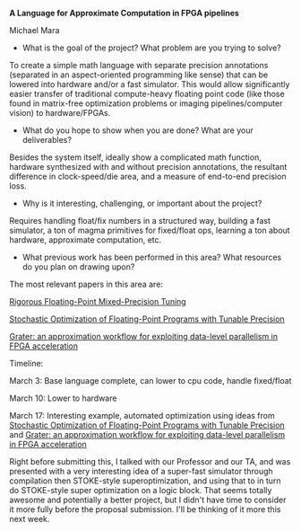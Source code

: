 **A Language for Approximate Computation in FPGA pipelines**

Michael Mara

* What is the goal of the project? What problem are you trying to solve?

To create a simple math language with separate precision annotations (separated in an aspect-oriented programming like sense) that can be lowered into hardware and/or a fast simulator. This would allow significantly easier transfer of traditional compute-heavy floating point code (like those found in matrix-free optimization problems or imaging pipelines/computer vision) to hardware/FPGAs.

* What do you hope to show when you are done? What are your deliverables?

Besides the system itself, ideally show a complicated math function, hardware synthesized with and without precision annotations, the resultant difference in clock-speed/die area, and a measure of end-to-end precision loss.

* Why is it interesting, challenging, or important about the project?

Requires handling float/fix numbers in a structured way, building a fast simulator, a ton of magma primitives for fixed/float ops, learning a ton about hardware, approximate computation, etc.

* What previous work has been performed in this area?
  What resources do you plan on drawing upon?

The most relevant papers in this area are:

[Rigorous Floating-Point Mixed-Precision Tuning](http://soarlab.org/publications/popl2017-cbbsgr.pdf)

[Stochastic Optimization of Floating-Point Programs with Tunable Precision](https://cs.stanford.edu/people/eschkufz/docs/pldi_14.pdf)

[Grater: an approximation workflow for exploiting data-level parallelism in FPGA acceleration](http://cseweb.ucsd.edu/~alotfi/grater-date16.pdf)


Timeline:

March 3: Base language complete, can lower to cpu code, handle fixed/float

March 10: Lower to hardware

March 17: Interesting example, automated optimization using ideas from 
[Stochastic Optimization of Floating-Point Programs with Tunable Precision](https://cs.stanford.edu/people/eschkufz/docs/pldi_14.pdf) and [Grater: an approximation workflow for exploiting data-level parallelism in FPGA acceleration](http://cseweb.ucsd.edu/~alotfi/grater-date16.pdf)


Right before submitting this, I talked with our Professor and our TA, and was presented with a very interesting idea of a super-fast simulator through compilation then STOKE-style superoptimization, and using that to in turn do STOKE-style super optimization on a logic block. That seems totally awesome and potentially a better project, but I didn't have time to consider it more fully before the proposal submission. I'll be thinking of it more this next week.
